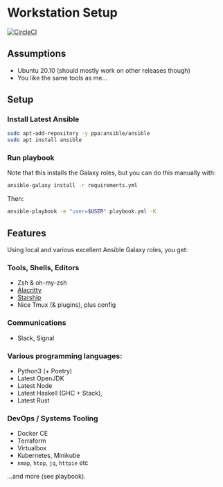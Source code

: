 Workstation Setup
=================
[![CircleCI](https://circleci.com/gh/declension/workstation-playbook.svg?style=svg)](https://circleci.com/gh/declension/workstation-playbook)


Assumptions
-----------

 * Ubuntu 20.10 (should mostly work on other releases though)
 * You like the same tools as me...


Setup
-----

### Install Latest Ansible

```bash
sudo apt-add-repository -y ppa:ansible/ansible
sudo apt install ansible
```

### Run playbook

Note that this installs the Galaxy roles, 
but you can do this manually with:

```bash
ansible-galaxy install -r requirements.yml
```

Then: 

```bash
ansible-playbook -e "user=$USER" playbook.yml -K
```



Features
--------

Using local and various excellent Ansible Galaxy roles, you get:

### Tools, Shells, Editors
 * Zsh & oh-my-zsh
 * [Alacritty](https://github.com/alacritty/alacritty)
 * [Starship](https://starship.rs/guide/)
 * Nice Tmux (& plugins), plus config

### Communications
 * Slack, Signal

### Various programming languages: 
 * Python3 (+ Poetry)
 * Latest OpenJDK
 * Latest Node
 * Latest Haskell (GHC + Stack),
 * Latest Rust

### DevOps / Systems Tooling
 * Docker CE
 * Terraform
 * Virtualbox
 * Kubernetes, Minikube
 * `nmap`, `htop`, `jq`, `httpie` etc 

...and more (see playbook).


